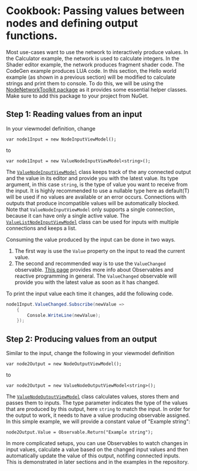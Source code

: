 # Cookbook: Passing values between nodes and defining output functions.

Most use-cases want to use the network to interactively produce values. In the Calculator example, the network is used to calculate integers. In the Shader editor example, the network produces fragment shader code. The CodeGen example produces LUA code.
In this section, the Hello world example (as shown in a previous section) will be modified to calculate strings and print them to console. To do this, we will be using the [NodeNetworkToolkit package](https://www.nuget.org/packages/NodeNetworkToolkit/) as it provides some essential helper classes. Make sure to add this package to your project from NuGet.

## Step 1: Reading values from an input

In your viewmodel definition, change 

`var node1Input = new NodeInputViewModel();`

to

`var node1Input = new ValueNodeInputViewModel<string>();`

The [`ValueNodeInputViewModel`](https://wouterdek.github.io/NodeNetwork/api/api/NodeNetwork.Toolkit.ValueNode.ValueNodeInputViewModel-1.html) class keeps track of the any connected output and the value in its editor and provide you with the latest value. Its type argument, in this case `string`, is the type of value you want to receive from the input. It is highly recommended to use a nullable type here as default(T) will be used if no values are available or an error occurs. Connections with outputs that produce incompatible values will be automatically blocked. Note that `ValueNodeInputViewModel` only supports a single connection, because it can have only a single active value. The [`ValueListNodeInputViewModel`](https://wouterdek.github.io/NodeNetwork/api/api/NodeNetwork.Toolkit.ValueNode.ValueListNodeInputViewModel-1.html) class can be used for inputs with multiple connections and keeps a list.

Consuming the value produced by the input can be done in two ways.
 
1. The first way is use the `Value` property on the input to read the current value.
2. The second and recommended way is to use the `ValueChanged` observable. [This page](http://reactivex.io/documentation/observable.html) provides more info about Observables and reactive programming in general. The `ValueChanged` observable will provide you with the latest value as soon as it has changed.

To print the input value each time it changes, add the following code.
```csharp
node1Input.ValueChanged.Subscribe(newValue =>
    {
        Console.WriteLine(newValue);
    });
```

## Step 2: Producing values from an output

Similar to the input, change the following in your viewmodel definition

`var node2Output = new NodeOutputViewModel();`

to 

`var node2Output = new ValueNodeOutputViewModel<string>();`

The [`ValueNodeOutputViewModel`](https://wouterdek.github.io/NodeNetwork/api/api/NodeNetwork.Toolkit.ValueNode.ValueNodeOutputViewModel-1.html) class calculates values, stores them and passes them to inputs.
The type parameter indicates the type of the values that are produced by this output, here `string` to match the input.
In order for the output to work, it needs to have a value producing observable assigned.
In this simple example, we will provide a constant value of "Example string":

`node2Output.Value = Observable.Return("Example string");`

In more complicated setups, you can use Observables to watch changes in input values, calculate a value based on the changed input values and then automatically update the value of this output, notifing connected inputs.
This is demonstrated in later sections and in the examples in the repository.


